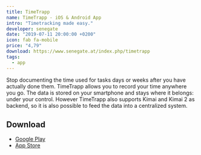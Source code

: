 ```yaml
---
title: TimeTrapp
name: TimeTrapp - iOS & Android App
intro: "Timetracking made easy."
developer: senegate
date: "2019-07-11 20:00:00 +0200"
icon: fab fa-mobile
price: "4,79"
download: https://www.senegate.at/index.php/timetrapp
tags:
  - app
---
```


Stop documenting the time used for tasks days or weeks after you have actually done them. TimeTrapp allows you to record your time anywhere you go. The data is stored on your smartphone and stays where it belongs: under your control. However TimeTrapp also supports Kimai and Kimai 2 as backend, so it is also possible to feed the data into a centralized system.

## Download

- [Google Play](https://play.google.com/store/apps/details?id=at.senegate.app.timetrapp)
- [App Store](https://apps.apple.com/at/app/timetrapp/id1059376948)
